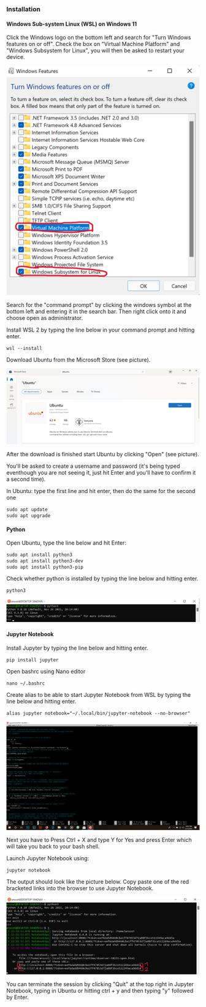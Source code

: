 ### Installation

#### Windows Sub-system Linux (WSL) on Windows 11
Click the Windows logo on the bottom left and search for "Turn Windows features on or off".
Check the box on "Virtual Machine Platform" and "Windows Subsystem for Linux", you will then be asked to restart your device.


<img title="Windows" alt="Windows" src="windows.png">

Search for the "command prompt" by clicking the windows symbol at the bottom left and entering it in the search bar.
Then right click onto it and choose open as administrator.

Install WSL 2 by typing the line below in your command prompt and hitting enter.

```shell
wsl --install 
```
Download Ubuntu from the Microsoft Store (see picture).

<img title="Ubuntu" alt="Ubuntu" src="ubuntu.png">

After the download is finished start Ubuntu by clicking "Open" (see picture).

You'll be asked to create a username and password (it's being typed eventhough you are not seeing it, just hit Enter and you'll have to confirm it a second time).

In Ubuntu: type the first line and hit enter, then do the same for the second one

```
sudo apt update
sudo apt upgrade 
```

#### Python

Open Ubuntu, type the line below and hit Enter:

``` 
sudo apt install python3
sudo apt install python3-dev
sudo apt install python3-pip
```

Check whether python is installed by typing the line below and hitting enter. 

```shell
python3
```

<img title="Python" alt="Python" src="python.png">


#### Jupyter Notebook

Install Jupyter by typing the line below and hitting enter. 

```shell
pip install jupyter
```

Open bashrc using Nano editor

```shell
nano ~/.bashrc
```

Create alias to be able to start Jupyter Notebook from WSL by typing the line below and hitting enter.

```shell
alias jupyter notebook="~/.local/bin/jupyter-notebook --no-browser"
```
<img title="nano" alt="nano" src="nano.png">

Next you have to Press Ctrl + X and type Y for Yes and press Enter which will take you back to your bash shell.

Launch Jupyter Notebook using:

```shell
jupyter notebook
```

The output should look like the picture below. Copy paste one of the red bracketed links into the browser to use Jupyter Notebook.

<img title="terminal" alt="terminal" src="terminal.png">

You can terminate the session by clicking "Quit" at the top right in Jupyter Notebook, typing 
in Ubuntu or hitting ctrl + y and then typing "y" followed by Enter.
